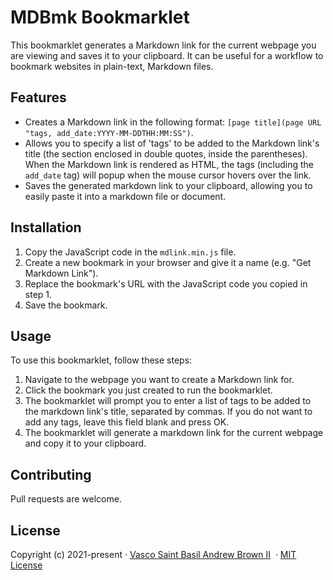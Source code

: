 # MDBmk Bookmarklet

This bookmarklet generates a Markdown link for the current webpage you are viewing and saves it to your clipboard. It can be useful for a workflow to bookmark websites in plain-text, Markdown files.

## Features

- Creates a Markdown link in the following format: `[page title](page URL "tags, add_date:YYYY-MM-DDTHH:MM:SS")`.
- Allows you to specify a list of 'tags' to be added to the Markdown link's title (the section enclosed in double quotes, inside the parentheses). When the Markdown link is rendered as HTML, the tags (including the `add_date` tag) will popup when the mouse cursor hovers over the link.
- Saves the generated markdown link to your clipboard, allowing you to easily paste it into a markdown file or document.

## Installation

1. Copy the JavaScript code in the `mdlink.min.js` file.
2. Create a new bookmark in your browser and give it a name (e.g. "Get Markdown Link").
3. Replace the bookmark's URL with the JavaScript code you copied in step 1.
4. Save the bookmark.

## Usage

To use this bookmarklet, follow these steps:

1. Navigate to the webpage you want to create a Markdown link for.
2. Click the bookmark you just created to run the bookmarklet.
3. The bookmarklet will prompt you to enter a list of tags to be added to the markdown link's title, separated by commas. If you do not want to add any tags, leave this field blank and press OK.
4. The bookmarklet will generate a markdown link for the current webpage and copy it to your clipboard.

## Contributing

Pull requests are welcome.

## License

Copyright (c) 2021-present · [Vasco Saint Basil Andrew Brown II](https://www.twitter.com/vascobrown)  · [MIT License](https://choosealicense.com/licenses/mit/)
